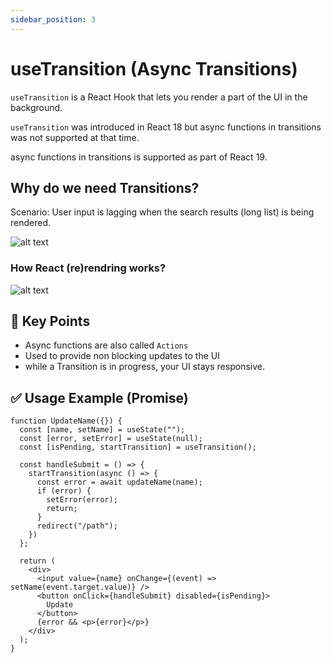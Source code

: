 ```yaml
---
sidebar_position: 3
---
```


# useTransition (Async Transitions)

```useTransition``` is a React Hook that lets you render a part of the UI in the background. 

```useTransition``` was introduced in React 18 but async functions in transitions was not supported at that time. 

async functions in transitions is supported as part of React 19. 

## Why do we need Transitions?

Scenario: User input is lagging when the search results (long list) is being rendered.

![alt text](concurrent-rendering.png)

### How React (re)rendring works?

![alt text](react-rendering-tree.png)

## 🚀 Key Points

- Async functions are also called ```Actions```
- Used to provide non blocking updates to the UI
- while a Transition is in progress, your UI stays responsive.



## ✅ Usage Example (Promise)

```tsx
function UpdateName({}) {
  const [name, setName] = useState("");
  const [error, setError] = useState(null);
  const [isPending, startTransition] = useTransition();

  const handleSubmit = () => {
    startTransition(async () => {
      const error = await updateName(name);
      if (error) {
        setError(error);
        return;
      } 
      redirect("/path");
    })
  };

  return (
    <div>
      <input value={name} onChange={(event) => setName(event.target.value)} />
      <button onClick={handleSubmit} disabled={isPending}>
        Update
      </button>
      {error && <p>{error}</p>}
    </div>
  );
}
```








